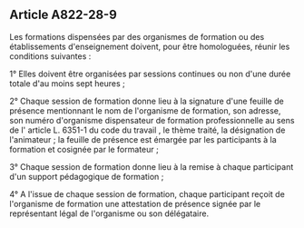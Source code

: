 Article A822-28-9
----
Les formations dispensées par des organismes de formation ou des établissements
d'enseignement doivent, pour être homologuées, réunir les conditions suivantes :

1° Elles doivent être organisées par sessions continues ou non d'une durée
totale d'au moins sept heures ;

2° Chaque session de formation donne lieu à la signature d'une feuille de
présence mentionnant le nom de l'organisme de formation, son adresse, son numéro
d'organisme dispensateur de formation professionnelle au sens de l' article L.
6351-1 du code du travail , le thème traité, la désignation de l'animateur ; la
feuille de présence est émargée par les participants à la formation et cosignée
par le formateur ;

3° Chaque session de formation donne lieu à la remise à chaque participant d'un
support pédagogique de formation ;

4° A l'issue de chaque session de formation, chaque participant reçoit de
l'organisme de formation une attestation de présence signée par le représentant
légal de l'organisme ou son délégataire.
